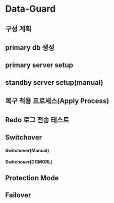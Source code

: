 # Data-Guard
## 구성 계획
## primary db 생성
## primary server setup
## standby server setup(manual)
## 복구 적용 프로세스(Apply Process)
## Redo 로그 전송 테스트
## Switchover
#### Switchover(Manual)
#### Switchover(DGMGRL)
## Protection Mode
## Failover
